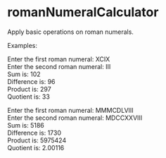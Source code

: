 # romanNumeralCalculator
Apply basic operations on roman numerals.

Examples: 

Enter the first roman numeral: XCIX\
Enter the second roman numeral: III\
Sum is: 102\
Difference is: 96\
Product is: 297\
Quotient is: 33  

Enter the first roman numeral: MMMCDLVIII\
Enter the second roman numeral: MDCCXXVIII\
Sum is: 5186\
Difference is: 1730\
Product is: 5975424\
Quotient is: 2.00116
